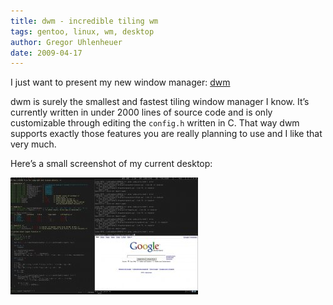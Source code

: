 ```yaml
---
title: dwm - incredible tiling wm
tags: gentoo, linux, wm, desktop
author: Gregor Uhlenheuer
date: 2009-04-17
---
```


I just want to present my new window manager: [dwm][1]

dwm is surely the smallest and fastest tiling window manager I know. It’s
currently written in under 2000 lines of source code and is only customizable
through editing the `config.h` written in C. That way dwm supports exactly those
features you are really planning to use and I like that very much.

Here’s a small screenshot of my current desktop:

![Screenshot of dwm](/images/screen.jpg)

[1]: http://dwm.suckless.org
